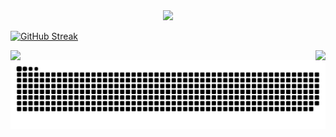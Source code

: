 <div id="header" align="center">
  <img src="https://media.giphy.com/media/v1.Y2lkPTc5MGI3NjExdjY3Z21ld3c3YzNhdGR1NXBma2t2aG0yNWgweXhwbzg1Yng3aGUxdCZlcD12MV9naWZzX3NlYXJjaCZjdD1n/LaVp0AyqR5bGsC5Cbm/giphy.gif" width="300"/>
</div>


[![GitHub Streak](http://github-readme-streak-stats.herokuapp.com?user=RafaeldeLimaThomaz&theme=dark&background=000000)](https://git.io/streak-stats)

<picture>
  <img align="left" src="https://github-readme-stats.vercel.app/api?username=RafaeldeLimaThomaz&show_icons=true&theme=highcontrast"/>
  <img align="right" src="https://github-readme-stats.vercel.app/api/top-langs/?username=RafaeldeLimaThomaz&layout=compact&theme=vision-friendly-dark"/>
</picture>

<img alt="GitHub Snake" src="https://raw.githubusercontent.com/RafaeldeLimaThomaz/RafaeldeLimaThomaz/output/github-contribution-grid-snake-dark.svg" />
